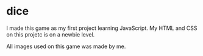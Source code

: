 # dice

I made this game as my first project learning JavaScript.
My HTML and CSS on this projetc is on a newbie level.

All images used on this game was made by me. 
